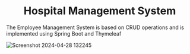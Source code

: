 <h1 style="text-align: center;">Hospital Management System</h1>
<p>The Employee Management System is based on CRUD operations and is implemented using Spring Boot and Thymeleaf</p>

![Screenshot 2024-04-28 132245](https://github.com/Debarjitmohanty/Employee_Managment_System/assets/91021174/6bfc602f-da8c-4d83-92a2-25dda8e07ce6)
